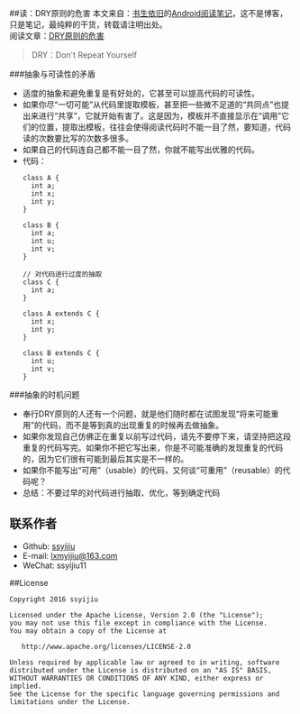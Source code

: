 ##读：DRY原则的危害
本文来自：[书生依旧](https://github.com/ssyijiu)的[Android阅读笔记](https://github.com/ssyijiu/Android-ReadingNotes)，这不是博客，只是笔记，最纯粹的干货，转载请注明出处。     
阅读文章：[DRY原则的危害](http://www.jianshu.com/p/87fc1079d596)
> DRY：Don't Repeat Yourself  

###抽象与可读性的矛盾
- 适度的抽象和避免重复是有好处的，它甚至可以提高代码的可读性。
- 如果你尽“一切可能”从代码里提取模板，甚至把一些微不足道的“共同点”也提出来进行“共享”，它就开始有害了。这是因为，模板并不直接显示在“调用”它们的位置，提取出模板，往往会使得阅读代码时不能一目了然，要知道，代码读的次数要比写的次数多很多。
- 如果自己的代码连自己都不能一目了然，你就不能写出优雅的代码。
- 代码：
    ```
    class A {
      int a;
      int x;
      int y;
    }
    
    class B {
      int a;
      int u;
      int v;
    }
    ```
    ```
    // 对代码进行过度的抽取
    class C {
      int a;
    }
    
    class A extends C {
      int x;
      int y;
    }
    
    class B extends C {
      int u;
      int v;
    }
    ```

###抽象的时机问题
- 奉行DRY原则的人还有一个问题，就是他们随时都在试图发现“将来可能重用”的代码，而不是等到真的出现重复的时候再去做抽象。
- 如果你发现自己仿佛正在重复以前写过代码，请先不要停下来，请坚持把这段重复的代码写完。如果你不把它写出来，你是不可能准确的发现重复的代码的，因为它们很有可能到最后其实是不一样的。
- 如果你不能写出“可用”（usable）的代码，又何谈“可重用”（reusable）的代码呢？
- 总结：不要过早的对代码进行抽取、优化，等到确定代码

## 联系作者
- Github: [ssyijiu](https://github.com/ssyijiu)
- E-mail: lxmyijiu@163.com
- WeChat: ssyijiu11

##License

```
Copyright 2016 ssyijiu

Licensed under the Apache License, Version 2.0 (the "License");
you may not use this file except in compliance with the License.
You may obtain a copy of the License at

   http://www.apache.org/licenses/LICENSE-2.0

Unless required by applicable law or agreed to in writing, software
distributed under the License is distributed on an "AS IS" BASIS,
WITHOUT WARRANTIES OR CONDITIONS OF ANY KIND, either express or implied.
See the License for the specific language governing permissions and
limitations under the License.
```
